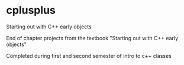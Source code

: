 # cplusplus
Starting out with C++ early objects


End of chapter projects from the textbook "Starting out with C++ early objects"

Completed during first and second semester of intro to c++ classes 
